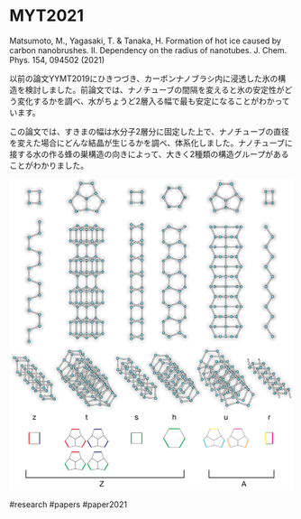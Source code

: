 # MYT2021

Matsumoto, M., Yagasaki, T. & Tanaka, H. Formation of hot ice caused by carbon nanobrushes. II. Dependency on the radius of nanotubes. J. Chem. Phys. 154, 094502 (2021)

以前の論文YYMT2019にひきつづき、カーボンナノブラシ内に浸透した氷の構造を検討しました。前論文では、ナノチューブの間隔を変えると氷の安定性がどう変化するかを調べ、水がちょうど2層入る幅で最も安定になることがわかっています。

この論文では、すきまの幅は水分子2層分に固定した上で、ナノチューブの直径を変えた場合にどんな結晶が生じるかを調べ、体系化しました。ナノチューブに接する水の作る蜂の巣構造の向きによって、大きく2種類の構造グループがあることがわかりました。

![BuildingBlocks](/img/MYT2021Figure3.png)

#research #papers #paper2021
